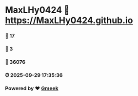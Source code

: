# MaxLHy0424 :link: https://MaxLHy0424.github.io 
### :page_facing_up: [17](https://MaxLHy0424.github.io/tag.html) 
### :speech_balloon: 3 
### :hibiscus: 36076 
### :alarm_clock: 2025-09-29 17:35:36 
### Powered by :heart: [Gmeek](https://github.com/Meekdai/Gmeek)
